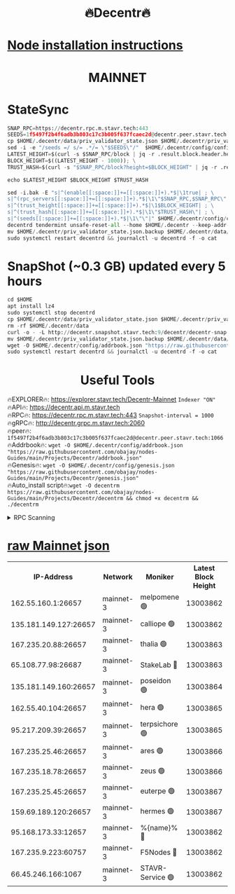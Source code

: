 <h1 align="center"> 🔥Decentr🔥</h1>

[Node installation instructions](https://github.com/obajay/nodes-Guides/tree/main/Projects/Decentr)
=
<h1 align="center"> MAINNET</h1>

# StateSync
```python
SNAP_RPC=https://decentr.rpc.m.stavr.tech:443
SEEDS=1f5497f2b4f6adb3b803c17c3b005f637fcaec2d@decentr.peer.stavr.tech:1066
cp $HOME/.decentr/data/priv_validator_state.json $HOME/.decentr/priv_validator_state.json.backup
sed -i -e "/seeds =/ s/= .*/= \"$SEEDS\"/"  $HOME/.decentr/config/config.toml
LATEST_HEIGHT=$(curl -s $SNAP_RPC/block | jq -r .result.block.header.height); \
BLOCK_HEIGHT=$((LATEST_HEIGHT - 1000)); \
TRUST_HASH=$(curl -s "$SNAP_RPC/block?height=$BLOCK_HEIGHT" | jq -r .result.block_id.hash)

echo $LATEST_HEIGHT $BLOCK_HEIGHT $TRUST_HASH

sed -i.bak -E "s|^(enable[[:space:]]+=[[:space:]]+).*$|\1true| ; \
s|^(rpc_servers[[:space:]]+=[[:space:]]+).*$|\1\"$SNAP_RPC,$SNAP_RPC\"| ; \
s|^(trust_height[[:space:]]+=[[:space:]]+).*$|\1$BLOCK_HEIGHT| ; \
s|^(trust_hash[[:space:]]+=[[:space:]]+).*$|\1\"$TRUST_HASH\"| ; \
s|^(seeds[[:space:]]+=[[:space:]]+).*$|\1\"\"|" $HOME/.decentr/config/config.toml
decentrd tendermint unsafe-reset-all --home $HOME/.decentr --keep-addr-book
mv $HOME/.decentr/priv_validator_state.json.backup $HOME/.decentr/data/priv_validator_state.json
sudo systemctl restart decentrd && journalctl -u decentrd -f -o cat
```
# SnapShot (~0.3 GB) updated every 5 hours
```python
cd $HOME
apt install lz4
sudo systemctl stop decentrd
cp $HOME/.decentr/data/priv_validator_state.json $HOME/.decentr/priv_validator_state.json.backup
rm -rf $HOME/.decentr/data
curl -o - -L http://decentr.snapshot.stavr.tech:9/decentr/decentr-snap.tar.lz4 | lz4 -c -d - | tar -x -C $HOME/.decentr --strip-components 2
mv $HOME/.decentr/priv_validator_state.json.backup $HOME/.decentr/data/priv_validator_state.json
wget -O $HOME/.decentr/config/addrbook.json "https://raw.githubusercontent.com/obajay/nodes-Guides/main/Projects/Decentr/addrbook.json"
sudo systemctl restart decentrd && journalctl -u decentrd -f -o cat
```

 <h1 align="center"> Useful Tools</h1>

🔥EXPLORER🔥:     https://explorer.stavr.tech/Decentr-Mainnet        `Indexer "ON"` \
🔥API🔥:          https://decentr.api.m.stavr.tech \
🔥RPC🔥:          https://decentr.rpc.m.stavr.tech:443              `Snapshot-interval = 1000` \
🔥gRPC🔥:         http://decentr.grpc.m.stavr.tech:2060 \
🔥peer🔥:         `1f5497f2b4f6adb3b803c17c3b005f637fcaec2d@decentr.peer.stavr.tech:1066` \
🔥Addrbook🔥:  `wget -O $HOME/.decentr/config/addrbook.json "https://raw.githubusercontent.com/obajay/nodes-Guides/main/Projects/Decentr/addrbook.json"` \
🔥Genesis🔥:  `wget -O $HOME/.decentr/config/genesis.json "https://raw.githubusercontent.com/obajay/nodes-Guides/main/Projects/Decentr/genesis.json"` \
🔥Auto_install script🔥:`wget -O decentrm https://raw.githubusercontent.com/obajay/nodes-Guides/main/Projects/Decentr/decentrm && chmod +x decentrm && ./decentrm`

<details>
<summary>RPC Scanning</summary>

<h2 align="center"> We scan nodes in real time every 4 hours. And we provide the final result of RPC endpoints.
We cannot influence the operation of these nodes in any way. </h2>


```python
If Voting Power is higher than 0 --> then the Node is a validator of the network and may be subject to attack and be a potential threat to the chain.
```
```python
We marked such validators with a red symbol
```

</details>

[raw Mainnet json](https://rpc-check.decentrm.stavr.tech/decentrm/rpc-decentrm-result.json)
=



<table><tr><th>IP-Address</th><th>Network</th><th>Moniker</th><th>Latest Block Height</th><th>Earliest Block Height</th><th>Catching Up</th><th>Tx Index</th><th>Voting Power</th><th>Scan Time</th></tr><tr><td>162.55.160.1:26657</td><td>mainnet-3</td><td>melpomene 🟢</td><td>13003862</td><td>1688950</td><td>False</td><td>on</td><td>0</td><td>2024-02-22T10:44:22.672155915UTC</td></tr><tr><td>135.181.149.127:26657</td><td>mainnet-3</td><td>calliope 🟢</td><td>13003862</td><td>1688950</td><td>False</td><td>on</td><td>0</td><td>2024-02-22T10:44:25.065622370UTC</td></tr><tr><td>167.235.20.88:26657</td><td>mainnet-3</td><td>thalia 🟢</td><td>13003863</td><td>1688950</td><td>False</td><td>on</td><td>0</td><td>2024-02-22T10:44:30.841443324UTC</td></tr><tr><td>65.108.77.98:26687</td><td>mainnet-3</td><td>StakeLab 🔴</td><td>13003863</td><td>1688950</td><td>False</td><td>on</td><td>5435812</td><td>2024-02-22T10:44:31.229449727UTC</td></tr><tr><td>135.181.149.160:26657</td><td>mainnet-3</td><td>poseidon 🟢</td><td>13003864</td><td>1688950</td><td>False</td><td>on</td><td>0</td><td>2024-02-22T10:44:35.954164686UTC</td></tr><tr><td>162.55.40.104:26657</td><td>mainnet-3</td><td>hera 🟢</td><td>13003865</td><td>1688950</td><td>False</td><td>on</td><td>0</td><td>2024-02-22T10:44:38.317585623UTC</td></tr><tr><td>95.217.209.39:26657</td><td>mainnet-3</td><td>terpsichore 🟢</td><td>13003865</td><td>1688950</td><td>False</td><td>on</td><td>0</td><td>2024-02-22T10:44:42.794116355UTC</td></tr><tr><td>167.235.25.46:26657</td><td>mainnet-3</td><td>ares 🟢</td><td>13003866</td><td>1688950</td><td>False</td><td>on</td><td>0</td><td>2024-02-22T10:44:47.145364392UTC</td></tr><tr><td>167.235.18.78:26657</td><td>mainnet-3</td><td>zeus 🟢</td><td>13003866</td><td>1688950</td><td>False</td><td>on</td><td>0</td><td>2024-02-22T10:44:49.448665494UTC</td></tr><tr><td>167.235.25.45:26657</td><td>mainnet-3</td><td>euterpe 🟢</td><td>13003867</td><td>1688950</td><td>False</td><td>on</td><td>0</td><td>2024-02-22T10:44:51.765462520UTC</td></tr><tr><td>159.69.189.120:26657</td><td>mainnet-3</td><td>hermes 🟢</td><td>13003867</td><td>1688950</td><td>False</td><td>on</td><td>0</td><td>2024-02-22T10:44:54.100599149UTC</td></tr><tr><td>95.168.173.33:12657</td><td>mainnet-3</td><td>%{name}% 🔴</td><td>13003862</td><td>8964001</td><td>False</td><td>on</td><td>4264297</td><td>2024-02-22T10:44:26.210391379UTC</td></tr><tr><td>167.235.9.223:60757</td><td>mainnet-3</td><td>F5Nodes 🔴</td><td>13003862</td><td>12380001</td><td>False</td><td>off</td><td>562</td><td>2024-02-22T10:44:26.481045209UTC</td></tr><tr><td>66.45.246.166:1067</td><td>mainnet-3</td><td>STAVR-Service 🟢</td><td>13003862</td><td>13001001</td><td>False</td><td>on</td><td>0</td><td>2024-02-22T10:44:25.680662319UTC</td></tr></table>
